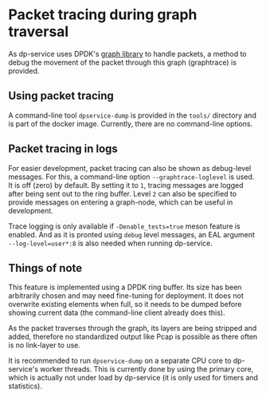 # Packet tracing during graph traversal
As dp-service uses DPDK's [graph library](https://doc.dpdk.org/guides/prog_guide/graph_lib.html) to handle packets, a method to debug the movement of the packet through this graph (graphtrace) is provided.

## Using packet tracing
A command-line tool `dpservice-dump` is provided in the `tools/` directory and is part of the docker image. Currently, there are no command-line options.

## Packet tracing in logs
For easier development, packet tracing can also be shown as debug-level messages. For this, a command-line option `--graphtrace-loglevel` is used. It is off (zero) by default. By setting it to `1`, tracing messages are logged after being sent out to the ring buffer. Level `2` can also be specified to provide messages on entering a graph-node, which can be useful in development.

Trace logging is only available if `-Denable_tests=true` meson feature is enabled. And as it is pronted using `debug` level messages, an EAL argument `--log-level=user*:8` is also needed when running dp-service.

## Things of note
This feature is implemented using a DPDK ring buffer. Its size has been arbitrarily chosen and may need fine-tuning for deployment. It does not overwrite existing elements when full, so it needs to be dumped before showing current data (the command-line client already does this).

As the packet traverses through the graph, its layers are being stripped and added, therefore no standardized output like Pcap is possible as there often is no link-layer to use.

It is recommended to run `dpservice-dump` on a separate CPU core to dp-service's worker threads. This is currently done by using the primary core, which is actually not under load by dp-service (it is only used for timers and statistics).
